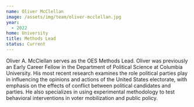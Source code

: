 ```yaml
---
name: Oliver McClellan
image: /assets/img/team/oliver-mcclellan.jpg
year:
  - 2022
home: University
title: Methods Lead
status: Current
---
```

Oliver A. McClellan serves as the OES Methods Lead. Oliver was previously an Early Career Fellow in the Department of Political Science at Columbia University. His most recent research examines the role political parties play in influencing the opinions and actions of the United States electorate, with emphasis on the effects of conflict between political candidates and parties. He also specializes in using experimental methodology to test behavioral interventions in voter mobilization and public policy.

